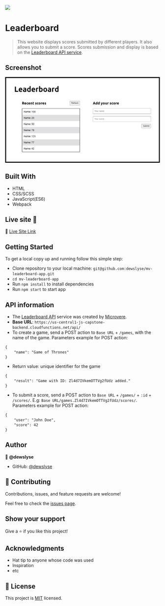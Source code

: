 ![](https://img.shields.io/badge/Microverse-blueviolet)

# Leaderboard

> This website displays scores submitted by different players. It also allows you to submit a score. Scores submission and display is based on the [Leaderboard API service](https://www.notion.so/Leaderboard-API-service-24c0c3c116974ac49488d4eb0267ade3).

## Screenshot

<img src="./screenshot.png">

## Built With

- HTML
- CSS/SCSS
- JavaScript(ES6)
- Webpack

## Live site 🚀

🔗 [Live Site Link](https://dewslyse.github.io/mv-leaderboard-app/)

## Getting Started

To get a local copy up and running follow this simple step:

- Clone repository to your local machine: `git@github.com:dewslyse/mv-leaderboard-app.git`
- `cd mv-leaderboard-app`
- Run `npm install` to install dependencies
- Run `npm start` to start app

## API information

- The [Leaderboard API](https://www.notion.so/Leaderboard-API-service-24c0c3c116974ac49488d4eb0267ade3) service was created by [Microvere](https://www.microverse.org/).
- **Base URL**: `https://us-central1-js-capstone-backend.cloudfunctions.net/api/`
- To create a game, send a POST action to `Base URL` + `/games`, with the name of the game. Parameters example for POST action: 
```
{
    "name": "Game of Thrones"
}
```
- Return value: unique identifier for the game
```
{
    "result": "Game with ID: Zl4d7IVkemOTTVg2fUdz added."
}
```
- To submit a score, send a POST action to `Base URL` + `/games/` + `:id` + `/scores/`. E.g: `Base URL/games.Zl4d7IVkemOTTVg2fUdz/scores/`. Parameters example for POST action:
```
{ 
    "user": "John Doe",
    "score": 42
}
```

## Author

👤 **@dewslyse**

- GitHub: [@dewslyse](https://github.com/dewslyse)


## 🤝 Contributing

Contributions, issues, and feature requests are welcome!

Feel free to check the [issues page](../../issues/).

## Show your support

Give a ⭐️ if you like this project!

## Acknowledgments

- Hat tip to anyone whose code was used
- Inspiration
- etc

## 📝 License

This project is [MIT](./LICENSE) licensed.
